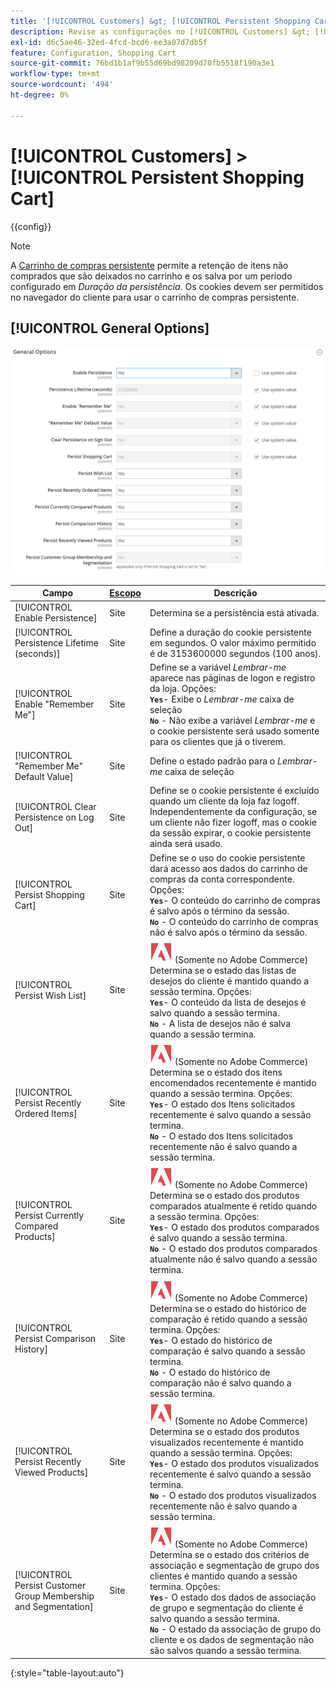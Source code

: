 ```yaml
---
title: '[!UICONTROL Customers] &gt; [!UICONTROL Persistent Shopping Cart]'
description: Revise as configurações no [!UICONTROL Customers] &gt; [!UICONTROL Persistent Shopping Cart] página do Administrador do Commerce.
exl-id: d6c5ae46-32ed-4fcd-bcd6-ee3a07d7db5f
feature: Configuration, Shopping Cart
source-git-commit: 76bd1b1af9b55d69bd98209d70fb5518f190a3e1
workflow-type: tm+mt
source-wordcount: '494'
ht-degree: 0%

---
```


# [!UICONTROL Customers] > [!UICONTROL Persistent Shopping Cart]

{{config}}

>[!NOTE]
>
>A [Carrinho de compras persistente](../../stores-purchase/cart-persistent.md) permite a retenção de itens não comprados que são deixados no carrinho e os salva por um período configurado em _Duração da persistência_. Os cookies devem ser permitidos no navegador do cliente para usar o carrinho de compras persistente.

## [!UICONTROL General Options]

![Opções gerais](./assets/persistent-shopping-cart-general.png)<!-- zoom -->

<!-- [General Options](https://docs.magento.com/user-guide/sales/cart-persistent-configuration.html) -->

| Campo | [Escopo](../../getting-started/websites-stores-views.md#scope-settings) | Descrição |
|--- |--- |--- |
| [!UICONTROL Enable Persistence] | Site | Determina se a persistência está ativada. |
| [!UICONTROL Persistence Lifetime (seconds)] | Site | Define a duração do cookie persistente em segundos. O valor máximo permitido é de 3153600000 segundos (100 anos). |
| [!UICONTROL Enable "Remember Me"] | Site | Define se a variável _Lembrar-me_ aparece nas páginas de logon e registro da loja. Opções: <br/>**`Yes`**- Exibe o _Lembrar-me_ caixa de seleção<br/>**`No`** - Não exibe a variável _Lembrar-me_ e o cookie persistente será usado somente para os clientes que já o tiverem. |
| [!UICONTROL "Remember Me" Default Value] | Site | Define o estado padrão para o _Lembrar-me_ caixa de seleção |
| [!UICONTROL Clear Persistence on Log Out] | Site | Define se o cookie persistente é excluído quando um cliente da loja faz logoff. Independentemente da configuração, se um cliente não fizer logoff, mas o cookie da sessão expirar, o cookie persistente ainda será usado. |
| [!UICONTROL Persist Shopping Cart] | Site | Define se o uso do cookie persistente dará acesso aos dados do carrinho de compras da conta correspondente. Opções: <br/>**`Yes`**- O conteúdo do carrinho de compras é salvo após o término da sessão.<br/>**`No`** - O conteúdo do carrinho de compras não é salvo após o término da sessão. |
| [!UICONTROL Persist Wish List] | Site | ![Adobe Commerce](../../assets/adobe-logo.svg) (Somente no Adobe Commerce) Determina se o estado das listas de desejos do cliente é mantido quando a sessão termina. Opções: <br/>**`Yes`**- O conteúdo da lista de desejos é salvo quando a sessão termina.<br/>**`No`** - A lista de desejos não é salva quando a sessão termina. |
| [!UICONTROL Persist Recently Ordered Items] | Site | ![Adobe Commerce](../../assets/adobe-logo.svg) (Somente no Adobe Commerce) Determina se o estado dos itens encomendados recentemente é mantido quando a sessão termina. Opções: <br/>**`Yes`**- O estado dos Itens solicitados recentemente é salvo quando a sessão termina.<br/>**`No`** - O estado dos Itens solicitados recentemente não é salvo quando a sessão termina. |
| [!UICONTROL Persist Currently Compared Products] | Site | ![Adobe Commerce](../../assets/adobe-logo.svg) (Somente no Adobe Commerce) Determina se o estado dos produtos comparados atualmente é retido quando a sessão termina. Opções: <br/>**`Yes`**- O estado dos produtos comparados é salvo quando a sessão termina.<br/>**`No`** - O estado dos produtos comparados atualmente não é salvo quando a sessão termina. |
| [!UICONTROL Persist Comparison History] | Site | ![Adobe Commerce](../../assets/adobe-logo.svg) (Somente no Adobe Commerce) Determina se o estado do histórico de comparação é retido quando a sessão termina. Opções: <br/>**`Yes`**- O estado do histórico de comparação é salvo quando a sessão termina.<br/>**`No`** - O estado do histórico de comparação não é salvo quando a sessão termina. |
| [!UICONTROL Persist Recently Viewed Products] | Site | ![Adobe Commerce](../../assets/adobe-logo.svg) (Somente no Adobe Commerce) Determina se o estado dos produtos visualizados recentemente é mantido quando a sessão termina. Opções: <br/>**`Yes`**- O estado dos produtos visualizados recentemente é salvo quando a sessão termina.<br/>**`No`** - O estado dos produtos visualizados recentemente não é salvo quando a sessão termina. |
| [!UICONTROL Persist Customer Group Membership and Segmentation] | Site | ![Adobe Commerce](../../assets/adobe-logo.svg) (Somente no Adobe Commerce) Determina se o estado dos critérios de associação e segmentação de grupo dos clientes é mantido quando a sessão termina. Opções: <br/>**`Yes`**- O estado dos dados de associação de grupo e segmentação do cliente é salvo quando a sessão termina.<br/>**`No`** - O estado da associação de grupo do cliente e os dados de segmentação não são salvos quando a sessão termina. |

{:style=&quot;table-layout:auto&quot;}
